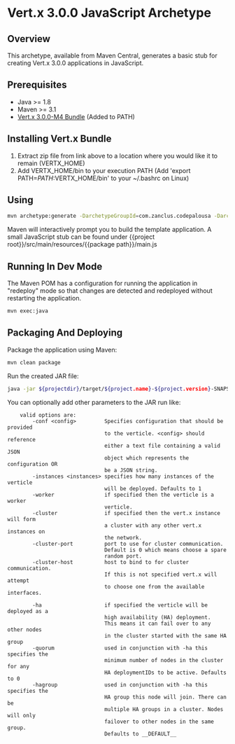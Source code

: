 Vert.x 3.0.0 JavaScript Archetype
=================================

Overview
--------

This archetype, available from Maven Central, generates a basic stub for creating 
Vert.x 3.0.0 applications in JavaScript.

Prerequisites
-------------

* Java >= 1.8
* Maven >= 3.1
* [Vert.x 3.0.0-M4 Bundle](https://bintray.com/artifact/download/vertx/downloads/vert.x-3.0.0-milestone4.zip) (Added to PATH)

Installing Vert.x Bundle
------------------------

1. Extract zip file from link above to a location where you would like it to remain (VERTX_HOME)
2. Add VERTX_HOME/bin to your execution PATH (Add 'export PATH=$PATH:$VERTX_HOME/bin' to your ~/.bashrc on Linux)

Using
-----

```bash
mvn archetype:generate -DarchetypeGroupId=com.zanclus.codepalousa -DarchetypeArtifactId=vertx-js-archetype
```

Maven will interactively prompt you to build the template application. A small JavaScript
stub can be found under {{project root}}/src/main/resources/{{package path}}/main.js

Running In Dev Mode
-------------------

The Maven POM has a configuration for running the application in "redeploy" mode
so that changes are detected and redeployed without restarting the application.

```bash
mvn exec:java
```

Packaging And Deploying
-----------------------

Package the application using Maven:

```bash
mvn clean package
```

Run the created JAR file:

```bash
java -jar ${projectdir}/target/${project.name}-${project.version}-SNAPSHOT-fat.jar
```

You can optionally add other parameters to the JAR run like:

```
    valid options are:
        -conf <config>         Specifies configuration that should be provided 
                               to the verticle. <config> should reference      
                               either a text file containing a valid JSON      
                               object which represents the configuration OR    
                               be a JSON string.                               
        -instances <instances> specifies how many instances of the verticle    
                               will be deployed. Defaults to 1                 
        -worker                if specified then the verticle is a worker      
                               verticle.                                       
        -cluster               if specified then the vert.x instance will form 
                               a cluster with any other vert.x instances on    
                               the network.                                    
        -cluster-port          port to use for cluster communication.          
                               Default is 0 which means choose a spare          
                               random port.                                    
        -cluster-host          host to bind to for cluster communication.      
                               If this is not specified vert.x will attempt    
                               to choose one from the available interfaces.  

        -ha                    if specified the verticle will be deployed as a 
                               high availability (HA) deployment.              
                               This means it can fail over to any other nodes 
                               in the cluster started with the same HA group   
        -quorum                used in conjunction with -ha this specifies the 
                               minimum number of nodes in the cluster for any  
                               HA deploymentIDs to be active. Defaults to 0      
        -hagroup               used in conjunction with -ha this specifies the 
                               HA group this node will join. There can be      
                               multiple HA groups in a cluster. Nodes will only
                               failover to other nodes in the same group.      
                               Defaults to __DEFAULT__
```